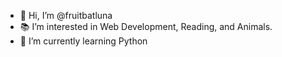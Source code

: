 - 🌙 Hi, I’m @fruitbatluna
- 📚 I’m interested in Web Development, Reading, and Animals.
- 🌱 I’m currently learning Python

<!---
fruitbatluna/fruitbatluna is a ✨ special ✨ repository because its `README.md` (this file) appears on your GitHub profile.
You can click the Preview link to take a look at your changes.
--->
